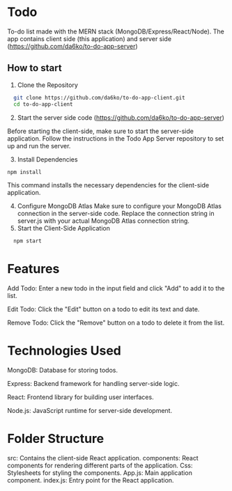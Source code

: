 # Todo

To-do list made with the MERN stack (MongoDB/Express/React/Node). The app contains client side (this application) and server side (https://github.com/da6ko/to-do-app-server)

## How to start

1. Clone the Repository
```bash
  git clone https://github.com/da6ko/to-do-app-client.git
  cd to-do-app-client
```

2. Start the server side code (https://github.com/da6ko/to-do-app-server)

Before starting the client-side, make sure to start the server-side application. Follow the instructions in the Todo App Server repository to set up and run the server.

3. Install Dependencies

```bash
npm install
```
This command installs the necessary dependencies for the client-side application.

4. Configure MongoDB Atlas
Make sure to configure your MongoDB Atlas connection in the server-side code. Replace the connection string in server.js with your actual MongoDB Atlas connection string.
5. Start the Client-Side Application

```bash
  npm start
```

# Features
Add Todo: Enter a new todo in the input field and click "Add" to add it to the list.

Edit Todo: Click the "Edit" button on a todo to edit its text and date.

Remove Todo: Click the "Remove" button on a todo to delete it from the list.

# Technologies Used
MongoDB: Database for storing todos.

Express: Backend framework for handling server-side logic.

React: Frontend library for building user interfaces.

Node.js: JavaScript runtime for server-side development.

# Folder Structure
src: Contains the client-side React application.
components: React components for rendering different parts of the application.
Css: Stylesheets for styling the components.
App.js: Main application component.
index.js: Entry point for the React application.